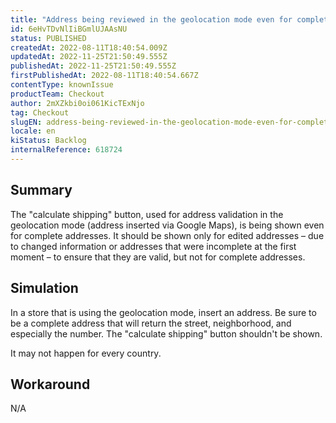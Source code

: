 ```yaml
---
title: "Address being reviewed in the geolocation mode even for complete addresses"
id: 6eHvTDvNlIiBGmlUJAAsNU
status: PUBLISHED
createdAt: 2022-08-11T18:40:54.009Z
updatedAt: 2022-11-25T21:50:49.555Z
publishedAt: 2022-11-25T21:50:49.555Z
firstPublishedAt: 2022-08-11T18:40:54.667Z
contentType: knownIssue
productTeam: Checkout
author: 2mXZkbi0oi061KicTExNjo
tag: Checkout
slugEN: address-being-reviewed-in-the-geolocation-mode-even-for-complete-addresses
locale: en
kiStatus: Backlog
internalReference: 618724
---
```


## Summary


The "calculate shipping" button, used for address validation in the geolocation mode (address inserted via Google Maps), is being shown even for complete addresses. It should be shown only for edited addresses – due to changed information or addresses that were incomplete at the first moment – to ensure that they are valid, but not for complete addresses.



## Simulation


In a store that is using the geolocation mode, insert an address. Be sure to be a complete address that will return the street, neighborhood, and especially the number. The "calculate shipping" button shouldn't be shown.

It may not happen for every country.



## Workaround


N/A

